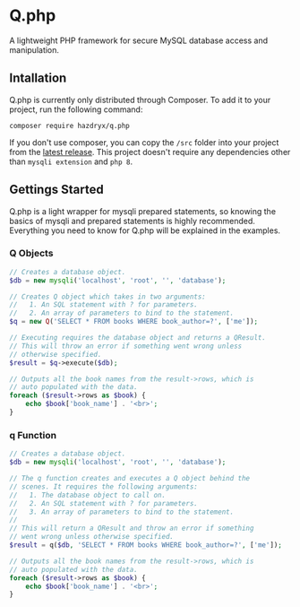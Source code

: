 # Q.php
A lightweight PHP framework for secure MySQL database access and manipulation.

## Intallation
Q.php is currently only distributed through Composer. To add it to your project, run the following command:

`composer require hazdryx/q.php`

If you don't use composer, you can copy the `/src` folder into your project from the [latest release](https://github.com/hazdryx/Q.php/releases). This project doesn't require any dependencies other than `mysqli extension` and `php 8`.

## Gettings Started
Q.php is a light wrapper for mysqli prepared statements, so knowing the basics of mysqli and prepared statements is highly recommended. Everything you need to know for Q.php will be explained in the examples.

### Q Objects
```php
// Creates a database object.
$db = new mysqli('localhost', 'root', '', 'database');

// Creates Q object which takes in two arguments:
//   1. An SQL statement with ? for parameters.
//   2. An array of parameters to bind to the statement.
$q = new Q('SELECT * FROM books WHERE book_author=?', ['me']);

// Executing requires the database object and returns a QResult.
// This will throw an error if something went wrong unless
// otherwise specified.
$result = $q->execute($db);

// Outputs all the book names from the result->rows, which is
// auto populated with the data.
foreach ($result->rows as $book) {
    echo $book['book_name'] . '<br>';
}
```

### q Function
```php
// Creates a database object.
$db = new mysqli('localhost', 'root', '', 'database');

// The q function creates and executes a Q object behind the
// scenes. It requires the following arguments:
//   1. The database object to call on.
//   2. An SQL statement with ? for parameters.
//   3. An array of parameters to bind to the statement.
//
// This will return a QResult and throw an error if something
// went wrong unless otherwise specified.
$result = q($db, 'SELECT * FROM books WHERE book_author=?', ['me']);

// Outputs all the book names from the result->rows, which is
// auto populated with the data.
foreach ($result->rows as $book) {
    echo $book['book_name'] . '<br>';
}
```
